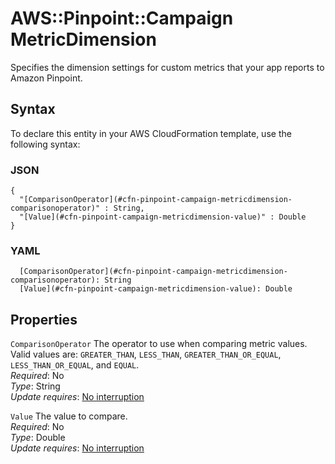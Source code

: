 # AWS::Pinpoint::Campaign MetricDimension<a name="aws-properties-pinpoint-campaign-metricdimension"></a>

Specifies the dimension settings for custom metrics that your app reports to Amazon Pinpoint\.

## Syntax<a name="aws-properties-pinpoint-campaign-metricdimension-syntax"></a>

To declare this entity in your AWS CloudFormation template, use the following syntax:

### JSON<a name="aws-properties-pinpoint-campaign-metricdimension-syntax.json"></a>

```
{
  "[ComparisonOperator](#cfn-pinpoint-campaign-metricdimension-comparisonoperator)" : String,
  "[Value](#cfn-pinpoint-campaign-metricdimension-value)" : Double
}
```

### YAML<a name="aws-properties-pinpoint-campaign-metricdimension-syntax.yaml"></a>

```
  [ComparisonOperator](#cfn-pinpoint-campaign-metricdimension-comparisonoperator): String
  [Value](#cfn-pinpoint-campaign-metricdimension-value): Double
```

## Properties<a name="aws-properties-pinpoint-campaign-metricdimension-properties"></a>

`ComparisonOperator`  <a name="cfn-pinpoint-campaign-metricdimension-comparisonoperator"></a>
The operator to use when comparing metric values\. Valid values are: `GREATER_THAN`, `LESS_THAN`, `GREATER_THAN_OR_EQUAL`, `LESS_THAN_OR_EQUAL`, and `EQUAL`\.  
*Required*: No  
*Type*: String  
*Update requires*: [No interruption](https://docs.aws.amazon.com/AWSCloudFormation/latest/UserGuide/using-cfn-updating-stacks-update-behaviors.html#update-no-interrupt)

`Value`  <a name="cfn-pinpoint-campaign-metricdimension-value"></a>
The value to compare\.  
*Required*: No  
*Type*: Double  
*Update requires*: [No interruption](https://docs.aws.amazon.com/AWSCloudFormation/latest/UserGuide/using-cfn-updating-stacks-update-behaviors.html#update-no-interrupt)
